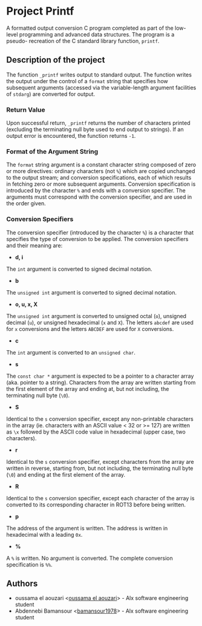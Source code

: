 
# Project Printf

A formatted output conversion C program completed as part of the low-level programming and advanced data structures. The program is a pseudo- recreation of the C standard library function, `printf`.

## Description of the project
The function `_printf` writes output to standard output. The function writes the output under the control of a `format` string that specifies how subsequent arguments (accessed via the variable-length argument facilities of `stdarg`) are converted for output.

### Return Value
Upon successful return, `_printf` returns the number of characters printed (excluding the terminating null byte used to end output to strings). If an output error is encountered, the function returns `-1`.

### Format of the Argument String
The `format` string argument is a constant character string composed of zero or more directives: ordinary characters (not `%`) which are copied unchanged to the output stream; and conversion specifications, each of which results in fetching zero or more subsequent arguments. Conversion specification is introduced by the character `%` and ends with a conversion specifier. The arguments must correspond with the conversion specifier, and are used in the order given.

### Conversion Specifiers

The conversion specifier (introduced by the character `%`) is a character that specifies the type of conversion to be applied. The conversion specifiers and their meaning are:

* **d, i**

The `int` argument is converted to signed decimal notation.

* **b**

The `unsigned int` argument is converted to signed decimal notation.

* **o, u, x, X**

The `unsigned int` argument is converted to unsigned octal (`o`), unsigned decimal (`u`), or unsigned hexadecimal (`x` and `X`). The letters `abcdef` are used for `x` conversions and the letters `ABCDEF` are used for `X` conversions.

* **c**

The `int` argument is converted to an `unsigned char`.

* **s**

The `const char *` argument is expected to be a pointer to a character array (aka. pointer to a string). Characters from the array are written starting from the first element of the array and ending at, but not including, the terminating null byte (`\0`).

* **S**

Identical to the `s` conversion specifier, except any non-printable characters in the array (ie. characters with an ASCII value < 32 or >= 127) are written as `\x` followed by the ASCII code value in hexadecimal (upper case, two characters).

* **r**

Identical to the `s` conversion specifier, except characters from the array are written in reverse, starting from, but not including, the terminating null byte (`\0`) and ending at the first element of the array.

* **R**

Identical to the `s` conversion specifier, except each character of the array is converted to its corresponding character in ROT13 before being written.

* **p**

The address of the argument is written. The address is written in hexadecimal with a leading `0x`.

* **%**

A `%` is written. No argument is converted. The complete conversion specification is `%%`.


## Authors
* oussama el aouzari <[oussama el aouzari](https://github.com/gtpoint)> - Alx software engineering student
* Abdennebi Bamansour <[bamansour1978](https://github.com/bamansour1978)> - Alx software engineering student
